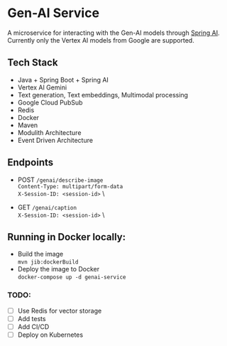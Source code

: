 # Gen-AI Service

A microservice for interacting with the Gen-AI models through [Spring AI](https://docs.spring.io/spring-ai/reference/). \
Currently only the Vertex AI models from Google are supported.

## Tech Stack

- Java + Spring Boot + Spring AI
- Vertex AI Gemini
- Text generation, Text embeddings, Multimodal processing
- Google Cloud PubSub
- Redis
- Docker
- Maven
- Modulith Architecture
- Event Driven Architecture

## Endpoints

- POST 
`/genai/describe-image` \
`Content-Type: multipart/form-data` \
`X-Session-ID: <session-id>` \


- GET
`/genai/caption` \
`X-Session-ID: <session-id>` \

## Running in Docker locally:

- Build the image \
  `mvn jib:dockerBuild`
- Deploy the image to Docker \
  `docker-compose up -d genai-service`

### TODO:
- [ ] Use Redis for vector storage
- [ ] Add tests
- [ ] Add CI/CD
- [ ] Deploy on Kubernetes